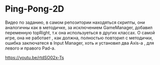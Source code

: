 # Ping-Pong-2D
Видео по заданию, в самом репозитории находяться скрипты, они аналогичны как в методичке, за исключением GameManager, добавил переменную topRight, т.к она используеться в других классах.
О самой игре, она не работает , как должна, полностью повторил с методички, ошибка заключатеся в Input Manager, хоть и установил два Axis-а , для левого и правого Pad-а.

https://youtu.be/rtdSO02x-Ts

